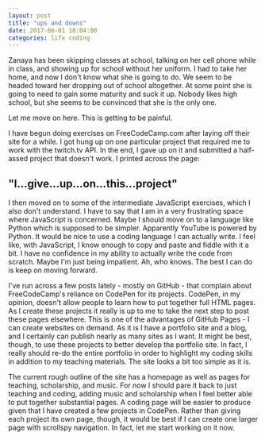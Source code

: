 ```yaml
---
layout: post
title: "ups and downs"
date: 2017-06-01 18:04:00
categories: life coding
---
```


Zanaya has been skipping classes at school, talking on her cell phone while in class, and showing up for school without her uniform. I had to take her home, and now I don't know what she is going to do. We seem to be headed toward her dropping out of school altogether. At some point she is going to need to gain some maturity and suck it up. Nobody likes high school, but she seems to be convinced that she is the only one.

Let me move on here. This is getting to be painful.

I have begun doing exercises on FreeCodeCamp.com after laying off their site for a while. I got hung up on one particular project that required me to work with the twitch.tv API. In the end, I gave up on it and submitted a half-assed project that doesn't work. I printed across the page:

## "I...give...up...on...this...project"

I then moved on to some of the intermediate JavaScript exercises, which I also don't understand. I have to say that I am in a very frustrating space where JavaScript is concerned. Maybe I should move on to a language like Python which is supposed to be simpler. Apparently YouTube is powered by Python. It would be nice to use a coding language I can actually write. I feel like, with JavaScript, I know enough to copy and paste and fiddle with it a bit. I have no confidence in my ability to actually write the code from scratch. Maybe I'm just being impatient. Ah, who knows. The best I can do is keep on moving forward.

I've run across a few posts lately - mostly on GitHub - that complain about FreeCodeCamp's reliance on CodePen for its projects. CodePen, in my opinion, doesn't allow people to learn how to put together full HTML pages. As I create these projects it really is up to me to take the next step to post these pages elsewhere. This is one of the advantages of GitHub Pages - I can create websites on demand. As it is I have a portfolio site and a blog, and I certainly can publish nearly as many sites as I want. It might be best, though, to use these projects to better develop the portfolio site. In fact, I really should re-do the entire portfolio in order to highlight my coding skills in addition to my teaching materials. The site looks a bit too simple as it is.

The current rough outline of the site has a homepage as well as pages for teaching, scholarship, and music. For now I should pare it back to just teaching and coding, adding music and scholarship when I feel better able to put together substantial pages. A coding page will be easier to produce given that I have created a few projects in CodePen. Rather than giving each project its own page, though, it would be best if I can create one larger page with scrollspy navigation. In fact, let me start working on it now.
